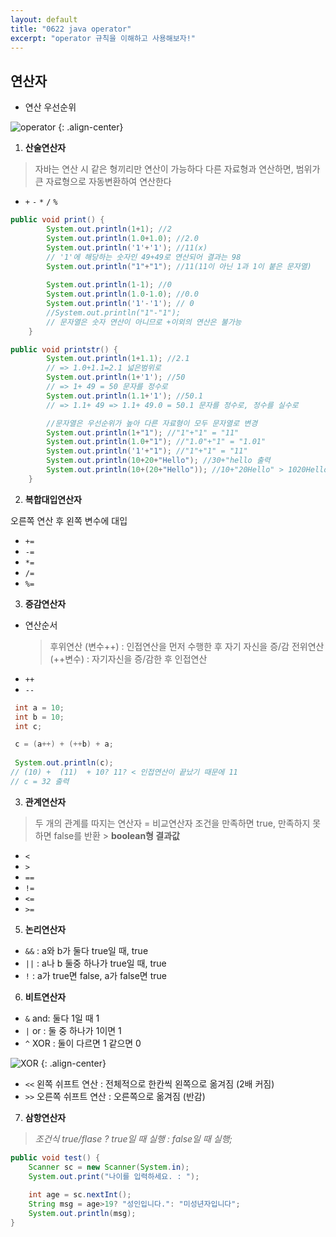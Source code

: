 ```yaml
---
layout: default
title: "0622 java operator"
excerpt: "operator 규칙을 이해하고 사용해보자!"
---
```




## 연산자

- 연산 우선순위

![operator](https://user-images.githubusercontent.com/107900148/175861748-8f91d4c2-4806-4ddd-b7f5-eab5ed14f405.jpg)
{: .align-center}

1. **산술연산자**
> 자바는 연산 시 같은 형끼리만 연산이 가능하다
> 다른 자료형과 연산하면, 범위가 큰 자료형으로 자동변환하여 연산한다

- `+`  `-`  `*`  `/`  `%`


```java
public void print() {
		System.out.println(1+1); //2
		System.out.println(1.0+1.0); //2.0
		System.out.println('1'+'1'); //11(x)
		// '1'에 해당하는 숫자인 49+49로 연산되어 결과는 98
		System.out.println("1"+"1"); //11(11이 아닌 1과 1이 붙은 문자열)
		
		System.out.println(1-1); //0
		System.out.println(1.0-1.0); //0.0
		System.out.println('1'-'1'); // 0
		//System.out.println("1"-"1");
		// 문자열은 숫자 연산이 아니므로 +이외의 연산은 불가능	
	}
```



```java
public void printstr() {
		System.out.println(1+1.1); //2.1
		// => 1.0+1.1=2.1 넓은범위로
		System.out.println(1+'1'); //50
		// => 1+ 49 = 50 문자를 정수로
		System.out.println(1.1+'1'); //50.1
		// => 1.1+ 49 => 1.1+ 49.0 = 50.1 문자를 정수로, 정수를 실수로

 		//문자열은 우선순위가 높아 다른 자료형이 모두 문자열로 변경 
		System.out.println(1+"1"); //"1"+"1" = "11"
		System.out.println(1.0+"1"); //"1.0"+"1" = "1.01"
		System.out.println('1'+"1"); //"1"+"1" = "11"
		System.out.println(10+20+"Hello"); //30+"hello 출력
		System.out.println(10+(20+"Hello")); //10+"20Hello" > 1020Hello 출력
	}
```




2. **복합대입연산자**

오른쪽 연산 후 왼쪽 변수에 대입

- `+=`
- `-=`
- `*=`
- `/=`
- `%=`





3. **증감연산자**

- 연산순서
  > 후위연산 (변수++) : 인접연산을 먼저 수행한 후 자기 자신을 증/감
  > 전위연산 (++변수) : 자기자신을 증/감한 후 인접연산
- `++`
- `--`



```java
 int a = 10;
 int b = 10;
 int c;

 c = (a++) + (++b) + a;
 
 System.out.println(c);
// (10) +  (11)  + 10? 11? < 인접연산이 끝났기 때문에 11
// c = 32 출력
```



3. **관계연산자**

> 두 개의 관계를 따지는 연산자 = 비교연산자
> 조건을 만족하면 true, 만족하지 못하면 false를 반환 > **boolean형 결과값**

- `<`
- `>`
- `==`
- `!=`
- `<=`
- `>=`





5. **논리연산자**

- `&&` : a와 b가 둘다 true일 때, true
- `||` : a나 b 둘중 하나가 true일 때, true
- `!` : a가 true면 false, a가 false면 true





6. **비트연산자**

- `&` and: 둘다 1일 때 1
- `|` or : 둘 중 하나가 1이면 1
- `^` XOR : 둘이 다르면 1 같으면 0

![XOR](https://user-images.githubusercontent.com/107900148/175861260-7cae2752-e48b-47de-b7fe-01f402144c64.PNG)
{: .align-center}

- `<<` 왼쪽 쉬프트 연산 : 전체적으로 한칸씩 왼쪽으로 옮겨짐 (2배 커짐)
- `>>` 오른쪽 쉬프트 연산 : 오른쪽으로 옮겨짐 (반감)





7. **삼항연산자**

> *조건식 true/flase ? true일 때 실행 : false일 때 실행;*

```java
public void test() {
	Scanner sc = new Scanner(System.in);
	System.out.print("나이를 입력하세요. : ");
	
  	int age = sc.nextInt();
	String msg = age>19? "성인입니다.": "미성년자입니다";
  	System.out.println(msg);
}
```





